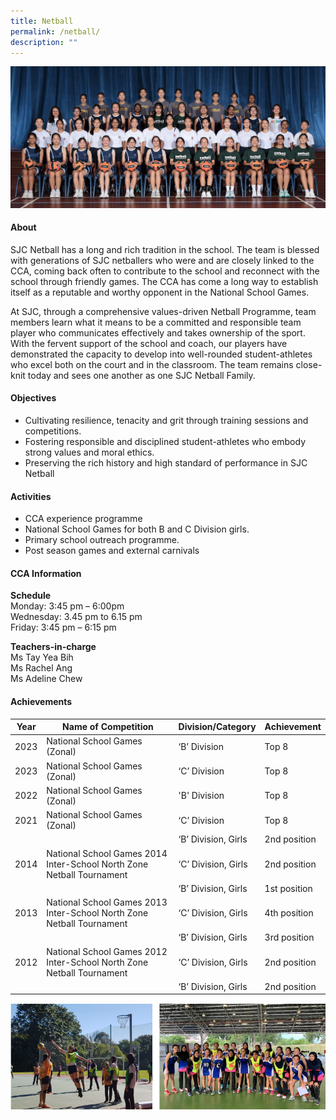 ```yaml
---
title: Netball
permalink: /netball/
description: ""
---
```

![](/images/CCA/2023/Netball/netball.jpg)

#### **About**

SJC Netball has a long and rich tradition in the school. The team is blessed with generations of SJC netballers who were and are closely linked to the CCA, coming back often to contribute to the school and reconnect with the school through friendly games. The CCA has come a long way to establish itself as a reputable and worthy opponent in the National School Games.

At SJC, through a comprehensive values-driven Netball Programme, team members learn what it means to be a committed and responsible team player who communicates effectively and takes ownership of the sport. With the fervent support of the school and coach, our players have demonstrated the capacity to develop into well-rounded student-athletes who excel both on the court and in the classroom. The team remains close-knit today and sees one another as one SJC Netball Family.



#### **Objectives**
*   Cultivating resilience, tenacity and grit through training sessions and competitions.
*   Fostering responsible and disciplined student-athletes who embody strong values and moral ethics.
* Preserving the rich history and high standard of performance in SJC Netball

#### **Activities**
*   CCA experience programme
*   National School Games for both B and C Division girls.
*   Primary school outreach programme.
*   Post season games and external carnivals

#### **CCA Information**

**Schedule**        
<br>Monday: 3:45 pm – 6:00pm
<br>Wednesday: 3.45 pm to 6.15 pm
<br>Friday: 3:45 pm – 6:15 pm<br>

**Teachers-in-charge**
<br>Ms Tay Yea Bih<br> Ms Rachel Ang<br>Ms Adeline Chew<br>

#### **Achievements**


| Year | Name of Competition                                                   | Division/Category   | Achievement  |
|:----:|-----------------------------------------------------------------------|---------------------|--------------|
| 2023 | National School Games (Zonal) | ‘B’ Division | Top 8 |
| 2023 | National School Games (Zonal) | ‘C’ Division | Top 8 |
| 2022 | National School Games (Zonal) | 'B' Division | Top 8 |      | 2022 | National School Games (Zonal) | ‘C’ Division | Top 8 |      | 2021 | National School Games (Zonal) | ‘B’ Division | Top 8 |
| 2021 | National School Games (Zonal) | ‘C’ Division | Top 8 |
|      |                                                                       | ‘B’ Division, Girls | 2nd position |
| 2014 | National School Games 2014 Inter-School North Zone Netball Tournament | ‘C’ Division, Girls | 2nd position |
|      |                                                                       | ‘B’ Division, Girls | 1st position |
| 2013 | National School Games 2013 Inter-School North Zone Netball Tournament | ‘C’ Division, Girls | 4th position |
|      |                                                                       | ‘B’ Division, Girls | 3rd position |
| 2012 | National School Games 2012 Inter-School North Zone Netball Tournament | ‘C’ Division, Girls | 2nd position |
|      |                                                                       | ‘B’ Division, Girls | 2nd position |

  

![](/images/CCA/Physical%20Sports/Netball/N2.png)